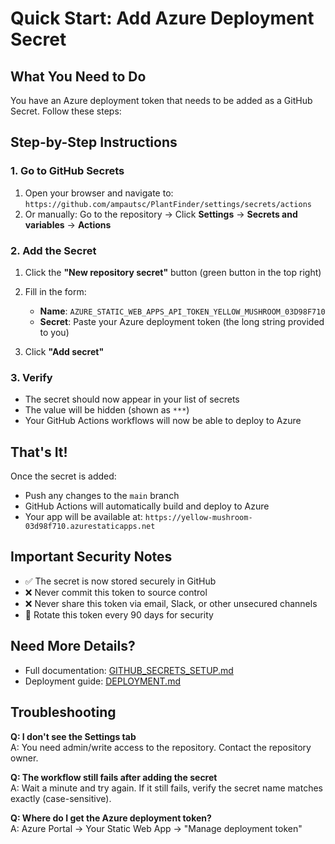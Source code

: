 # Quick Start: Add Azure Deployment Secret

## What You Need to Do

You have an Azure deployment token that needs to be added as a GitHub Secret. Follow these steps:

## Step-by-Step Instructions

### 1. Go to GitHub Secrets

1. Open your browser and navigate to: `https://github.com/ampautsc/PlantFinder/settings/secrets/actions`
2. Or manually: Go to the repository → Click **Settings** → **Secrets and variables** → **Actions**

### 2. Add the Secret

1. Click the **"New repository secret"** button (green button in the top right)

2. Fill in the form:
   - **Name**: `AZURE_STATIC_WEB_APPS_API_TOKEN_YELLOW_MUSHROOM_03D98F710`
   - **Secret**: Paste your Azure deployment token (the long string provided to you)

3. Click **"Add secret"**

### 3. Verify

- The secret should now appear in your list of secrets
- The value will be hidden (shown as `***`)
- Your GitHub Actions workflows will now be able to deploy to Azure

## That's It!

Once the secret is added:
- Push any changes to the `main` branch
- GitHub Actions will automatically build and deploy to Azure
- Your app will be available at: `https://yellow-mushroom-03d98f710.azurestaticapps.net`

## Important Security Notes

- ✅ The secret is now stored securely in GitHub
- ❌ Never commit this token to source control
- ❌ Never share this token via email, Slack, or other unsecured channels
- 🔄 Rotate this token every 90 days for security

## Need More Details?

- Full documentation: [GITHUB_SECRETS_SETUP.md](GITHUB_SECRETS_SETUP.md)
- Deployment guide: [DEPLOYMENT.md](DEPLOYMENT.md)

## Troubleshooting

**Q: I don't see the Settings tab**  
A: You need admin/write access to the repository. Contact the repository owner.

**Q: The workflow still fails after adding the secret**  
A: Wait a minute and try again. If it still fails, verify the secret name matches exactly (case-sensitive).

**Q: Where do I get the Azure deployment token?**  
A: Azure Portal → Your Static Web App → "Manage deployment token"

